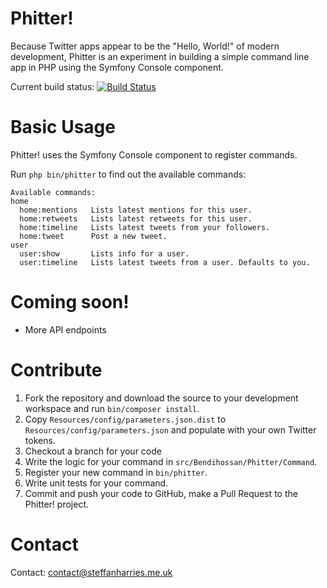 Phitter!
====================

Because Twitter apps appear to be the "Hello, World!" of modern development, Phitter is an experiment in building a simple command line app in PHP using the Symfony Console component.

Current build status: [![Build Status](https://travis-ci.org/Bendihossan/Phitter.png)](https://travis-ci.org/Bendihossan/Phitter)

Basic Usage
====================
Phitter! uses the Symfony Console component to register commands.

Run ``php bin/phitter`` to find out the available commands:
```
Available commands:
home
  home:mentions   Lists latest mentions for this user.
  home:retweets   Lists latest retweets for this user.
  home:timeline   Lists latest tweets from your followers.
  home:tweet      Post a new tweet.
user
  user:show       Lists info for a user.
  user:timeline   Lists latest tweets from a user. Defaults to you.
```

Coming soon!
====================

* More API endpoints

Contribute
====================
1. Fork the repository and download the source to your development workspace and run ``bin/composer install``.
2. Copy ``Resources/config/parameters.json.dist`` to ``Resources/config/parameters.json`` and populate with your own Twitter tokens.
3. Checkout a branch for your code
4. Write the logic for your command in ``src/Bendihossan/Phitter/Command``.
5. Register your new command in ``bin/phitter``.
6. Write unit tests for your command.
7. Commit and push your code to GitHub, make a Pull Request to the Phitter! project.

Contact
====================
Contact: [contact@steffanharries.me.uk](mailto:contact@steffanharries.me.uk)

